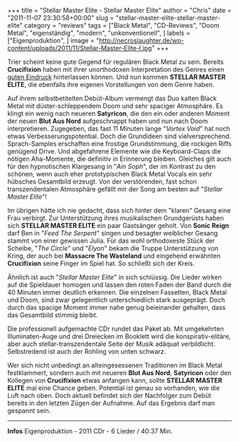+++
title = "Stellar Master Elite - Stellar Master Elite"
author = "Chris"
date = "2011-11-07 23:30:58+00:00"
slug = "stellar-master-elite-stellar-master-elite"
category = "reviews"
tags = ["Black Metal", "CD-Reviews", "Doom Metal", "eigenständig", "modern", "unkonventionell", ]
labels = ["Eigenproduktion", ]
image = "http://necroslaughter.de/wp-content/uploads/2011/11/Stellar-Master-Elite-I.jpg"
+++

Trier scheint keine gute Gegend für regulären Black Metal zu sein. Bereits **Crucifixion** haben mit ihrer unorthodoxen Interpretation des Genres einen <a href="http://necroslaughter.de/2010/08/crucifixion-liquid-fire/" title="Crucifixion – Liquid Fire">guten Eindruck</a> hinterlassen können. Und nun kommen **STELLAR MASTER ELITE**, die ebenfalls ihre eigenen Vorstellungen von dem Genre haben.

Auf ihrem selbstbetitelten Debüt-Album vermengt das Duo kalten Black Metal mit düster-schleppendem Doom und sehr spaciger Atmosphäre. Es klingt ein wenig nach neueren **Satyricon**, die den ein oder anderen Moment der neuen **Blut Aus Nord** aufgeschnappt haben und nun nach Doom interpretieren. Zugegeben, das fast 11 Minuten lange "_Vortex Void_" hat noch etwas Verbesserungspotential. Doch die Grundideen sind vielversprechend. Sprach-Samples erschaffen eine frostige Grundstimmung, die rockigen Riffs genügend Drive. Und abgefahrene Elemente wie die Keyboard-Claps die nötigen Aha-Momente, die definitiv in Erinnerung bleiben. Gleiches gilt auch für den hypnotischen Klargesang in "_Ain Soph_", der im Kontrast zu den schönen, wenn auch eher prototypischen Black Metal Vocals ein sehr hübsches Gesamtbild erzeugt. Von der verstörenden, fast schon transzendentalen Atmosphäre gefällt mir der Song am besten auf "_Stellar Master Elite_"!

Im übrigen hätte ich nie gedacht, dass sich hinter dem "klaren" Gesang eine Frau verbirgt. Zur Unterstützung ihres musikalischen Grundgerüsts haben sich **STELLAR MASTER ELITE** ein paar Gastsänger geholt. Von **Sonic Reign** darf Ben in "_Feed The Serpent_" singen und besagter weiblicher Gesang stammt von einer gewissen Julia. Für das wohl orthodoxeste Stück der Scheibe, "_The Circle_" und "_Elyon_" bekam die Truppe Unterstützung von Kring, der auch bei **Massacre The Wasteland** und eingehend erwähnten **Crucifixion** seine Finger im Spiel hat. So schließt sich der Kreis.

Ähnlich ist auch "_Stellar Master Elite_" in sich schlüssig. Die Lieder wirken auf die Spieldauer homogen und lassen den roten Faden der Band durch die 40 Minuten immer deutlich erkennen. Die einzelnen Fassetten, Black Metal und Doom, sind zwar gelegentlich unterschiedlich stark ausgeprägt. Doch durch das spacige Moment immer nahe genug beieinander gehalten, dass das Gesamtbild stimmig bleibt.

Die professionell aufgemachte CDr rundet das Paket ab. Mit umgekehrten Illuminaten-Auge und drei Dreiecken im Booklett wird die konspirativ-elitäre, aber auch stellar-transzendentale Seite der Musik adäquat verbildlicht. Selbstredend ist auch der Rohling von unten schwarz.

Wer sich nicht unbedingt an alteingesessenen Traditionen im Black Metal festklammert, sondern auch mit neueren **Blut Aus Nord**, **Satyricon** oder den Kollegen von **Crucifixion** etwas anfangen kann, sollte **STELLAR MASTER ELITE** mal eine Chance geben. Potential ist genau so vorhanden, wie die Luft nach oben. Doch aktuell befindet sich der Nachfolger zum Debüt bereits in den letzten Zügen der Aufnahme. Auf das Ergebnis darf man gespannt sein.





---
**Infos**
Eigenproduktion - 2011
CDr - 6 Lieder / 40:37 Min.

